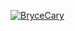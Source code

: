 [![BryceCary](https://assets.brycecary.dev/banner/v2/banner_v2_se_blue.png)](https://brycecary.dev)
